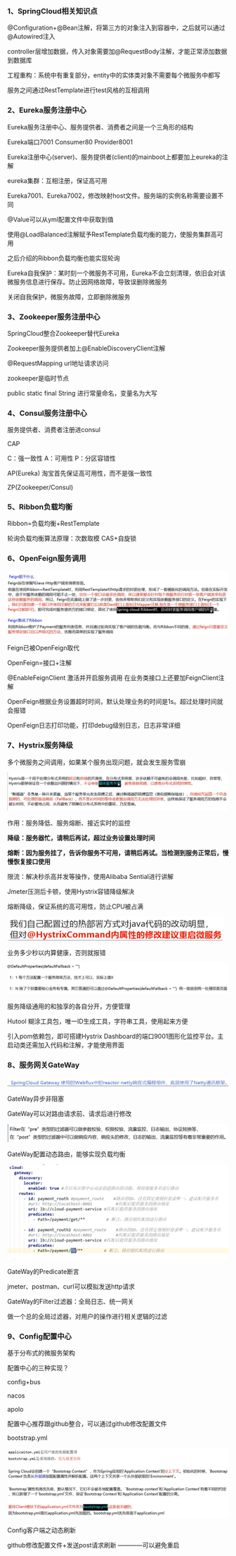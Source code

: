 ### 1、SpringCloud相关知识点

@Configuration+@Bean注解，将第三方的对象注入到容器中，之后就可以通过@Autowired注入

controller层增加数据，传入对象需要加@RequestBody注解，才能正常添加数据到数据库



工程重构：系统中有重复部分，entity中的实体类对象不需要每个微服务中都写



服务之间通过RestTemplate进行test风格的互相调用



### 2、Eureka服务注册中心

Eureka服务注册中心、服务提供者、消费者之间是一个三角形的结构

Eureka端口7001  Consumer80   Provider8001

Eureka注册中心(server)、服务提供者(client)的mainboot上都要加上eureka的注解

eureka集群：互相注册，保证高可用



Eureka7001、Eureka7002，修改映射host文件。服务端的实例名称需要设置不同

@Value可以从yml配置文件中获取到值



使用@LoadBalanced注解赋予RestTemplate负载均衡的能力，使服务集群高可用

之后介绍的Ribbon负载均衡也能实现轮询



Eureka自我保护：某时刻一个微服务不可用，Eureka不会立刻清理，依旧会对该微服务信息进行保存。防止因网络故障，导致误删除微服务

关闭自我保护，微服务故障，立即删除微服务



### 3、Zookeeper服务注册中心

SpringCloud整合Zookeeper替代Eureka

Zookeeper服务提供者加上@EnableDiscoveryClient注解

@RequestMapping url地址请求访问

zookeeper是临时节点



public static final String 进行常量命名，变量名为大写



### 4、Consul服务注册中心

服务提供者、消费者注册进consul

CAP

C：强一致性   A：可用性   P：分区容错性

AP(Eureka)   淘宝首先保证高可用性，而不是强一致性

ZP(Zookeeper/Consul)



### 5、Ribbon负载均衡

Ribbon=负载均衡+RestTemplate

轮询负载均衡算法原理：次数取模   CAS+自旋锁



### 6、OpenFeign服务调用

![image-20210803165029575](images/image-20210803165029575.png)



Feign已被OpenFeign取代

OpenFeign=接口+注解

@EnableFeignClient  激活并开启服务调用    在业务类接口上还要加FeignClient注解



OpenFeign根据业务设置超时时间，默认处理业务的时间是1s。超过处理时间就会报错

OpenFeign日志打印功能，打印debug级别日志，日志非常详细



### 7、Hystrix服务降级

多个微服务之间调用，如果某个服务出现问题，就会发生服务雪崩

![image-20210803172044575](images/image-20210803172044575.png)

作用：服务降低、服务熔断、接近实时的监控





**降级：服务器忙，请稍后再试，超过业务设置处理时间**

**熔断：因为服务挂了，告诉你服务不可用，请稍后再试。当检测到服务正常后，慢慢恢复接口使用**

限流：解决秒杀高并发等操作，使用Alibaba Sential进行讲解



Jmeter压测后卡顿，使用Hystrix容错降级解决

熔断降级，保证系统的高可用性，防止CPU被占满

<img src="images/image-20210804090303037.png" alt="image-20210804090303037" style="zoom:50%;" />



业务多少秒以内算健康，否则就报错



![image-20210804091515785](images/image-20210804091515785.png)

服务降级通用的和独享的各自分开，方便管理



Hutool 糊涂工具包，唯一ID生成工具，字符串工具，使用起来方便

引入pom依赖包，即可搭建Hystrix Dashboard的端口9001图形化监控平台。主启动类还需加入代码和注解，才能使用界面



### 8、服务网关GateWay

![image-20210804103845835](images/image-20210804103845835.png)



GateWay异步非阻塞

GateWay可以对路由请求前、请求后进行修改

![image-20210804104722608](images/image-20210804104722608.png)



GateWay配置动态路由，能够实现负载均衡

![image-20210804112409714](images/image-20210804112409714.png)



GateWay的Predicate断言

jmeter、postman、curl可以模拟发送http请求



GateWay的Filter过滤器：全局日志、统一网关

做一个总的全局过滤器，对用户的操作进行相关逻辑的过滤



### 9、Config配置中心

基于分布式的微服务架构

配置中心的三种实现？

config+bus

nacos

apolo



配置中心推荐跟github整合，可以通过github修改配置文件



bootstrap.yml

![image-20210804143042618](images/image-20210804143042618.png)



Config客户端之动态刷新

github修改配置文件+发送post请求刷新 ————可以避免重启















